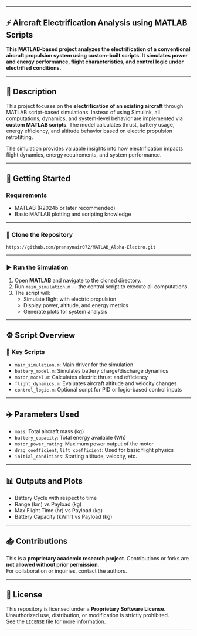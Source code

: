
---

## ⚡ Aircraft Electrification Analysis using MATLAB Scripts  
**This MATLAB-based project analyzes the electrification of a conventional aircraft propulsion system using custom-built scripts. It simulates power and energy performance, flight characteristics, and control logic under electrified conditions.**

---

## 📄 Description

This project focuses on the **electrification of an existing aircraft** through MATLAB script-based simulations. Instead of using Simulink, all computations, dynamics, and system-level behavior are implemented via **custom MATLAB scripts**. The model calculates thrust, battery usage, energy efficiency, and altitude behavior based on electric propulsion retrofitting. 

The simulation provides valuable insights into how electrification impacts flight dynamics, energy requirements, and system performance.

---

## 🚀 Getting Started

### Requirements
- MATLAB (R2024b or later recommended)  
- Basic MATLAB plotting and scripting knowledge  

---

### 🧠 Clone the Repository

```bash
https://github.com/pranaynair072/MATLAB_Alpha-Electro.git
```

---

### ▶️ Run the Simulation

1. Open **MATLAB** and navigate to the cloned directory.  
2. Run `main_simulation.m` — the central script to execute all computations.  
3. The script will:
   - Simulate flight with electric propulsion  
   - Display power, altitude, and energy metrics  
   - Generate plots for system analysis  

---

## ⚙️ Script Overview

### 🔌 Key Scripts
- `main_simulation.m`: Main driver for the simulation  
- `battery_model.m`: Simulates battery charge/discharge dynamics  
- `motor_model.m`: Calculates electric thrust and efficiency  
- `flight_dynamics.m`: Evaluates aircraft altitude and velocity changes  
- `control_logic.m`: Optional script for PID or logic-based control inputs  

---

## ✈️ Parameters Used
- `mass`: Total aircraft mass (kg)  
- `battery_capacity`: Total energy available (Wh)  
- `motor_power_rating`: Maximum power output of the motor  
- `drag_coefficient`, `lift_coefficient`: Used for basic flight physics  
- `initial_conditions`: Starting altitude, velocity, etc.  

---

## 📊 Outputs and Plots

- Battery Cycle with respect to time
- Range (km) vs Payload (kg) 
- Max Flight Time (hr) vs Payload (kg)  
- Battery Capacity (kWhr) vs Payload (kg)

 
---

## 📥 Contributions

This is a **proprietary academic research project**. Contributions or forks are **not allowed without prior permission**.  
For collaboration or inquiries, contact the authors.

---

## 📄 License

This repository is licensed under a **Proprietary Software License**.  
Unauthorized use, distribution, or modification is strictly prohibited.  
See the `LICENSE` file for more information.

---

